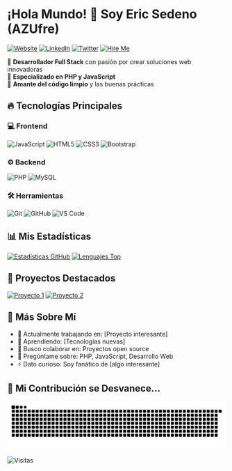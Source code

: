 # ¡Hola Mundo! 👋 Soy Eric Sedeno (AZUfre)

[![Website](https://img.shields.io/badge/-Portafolio-FF7139?style=for-the-badge&logo=firefox&logoColor=white)](http://www.acs.nat.cu)
[![LinkedIn](https://img.shields.io/badge/-LinkedIn-0077B5?style=for-the-badge&logo=linkedin&logoColor=white)](https://www.linkedin.com/in/ericsedeno/)
[![Twitter](https://img.shields.io/badge/-Twitter-1DA1F2?style=for-the-badge&logo=x&logoColor=white)](https://twitter.com/ericsedeno)
[![Hire Me](https://img.shields.io/badge/-Contrátame-2ECA5?style=for-the-badge&logo=seagate&logoColor=white)](mailto:azufrecs@gmail.com)

🔹 **Desarrollador Full Stack** con pasión por crear soluciones web innovadoras  
🔸 **Especializado en PHP y JavaScript**  
🔻 **Amante del código limpio** y las buenas prácticas

## 🔥 Tecnologías Principales

### 💻 Frontend
![JavaScript](https://img.shields.io/badge/JavaScript-F7DF1E?style=for-the-badge&logo=javascript&logoColor=black)
![HTML5](https://img.shields.io/badge/HTML5-E34F26?style=for-the-badge&logo=html5&logoColor=white)
![CSS3](https://img.shields.io/badge/CSS3-1572B6?style=for-the-badge&logo=css3&logoColor=white)
![Bootstrap](https://img.shields.io/badge/Bootstrap-563D7C?style=for-the-badge&logo=bootstrap&logoColor=white)

### ⚙ Backend
![PHP](https://img.shields.io/badge/PHP-777BB4?style=for-the-badge&logo=php&logoColor=white)
![MySQL](https://img.shields.io/badge/MySQL-4479A1?style=for-the-badge&logo=mysql&logoColor=white)

### 🛠 Herramientas
![Git](https://img.shields.io/badge/Git-F05032?style=for-the-badge&logo=git&logoColor=white)
![GitHub](https://img.shields.io/badge/GitHub-181717?style=for-the-badge&logo=github)
![VS Code](https://img.shields.io/badge/VS_Code-007ACC?style=for-the-badge&logo=visual-studio-code&logoColor=white)

## 📊 Mis Estadísticas

[![Estadísticas GitHub](https://github-readme-stats.vercel.app/api?username=azufrecs&show_icons=true&theme=radical&hide_border=true&include_all_commits=true)](https://github.com/azufrecs)
[![Lenguajes Top](https://github-readme-stats.vercel.app/api/top-langs/?username=azufrecs&layout=compact&theme=radical&hide_border=true)](https://github.com/azufrecs)

## 🚀 Proyectos Destacados

[![Proyecto 1](https://github-readme-stats.vercel.app/api/pin/?username=azufrecs&repo=mejor-proyecto&theme=dark)](https://github.com/azufrecs/mejor-proyecto)
[![Proyecto 2](https://github-readme-stats.vercel.app/api/pin/?username=azufrecs&repo=otro-proyecto&theme=dark)](https://github.com/azufrecs/otro-proyecto)

## 🎯 Más Sobre Mí

- 🔭 Actualmente trabajando en: [Proyecto interesante]
- 🌱 Aprendiendo: [Tecnologías nuevas]
- 👯 Busco colaborar en: Proyectos open source
- 💬 Pregúntame sobre: PHP, JavaScript, Desarrollo Web
- ⚡ Dato curioso: Soy fanático de [algo interesante]

## 🐍 Mi Contribución se Desvanece...

![Snake animation](https://github.com/azufrecs/azufrecs/blob/output/github-contribution-grid-snake.svg)

![Visitas](https://komarev.com/ghpvc/?username=azufrecs&label=Profile%20views&color=0e75b6&style=flat)
